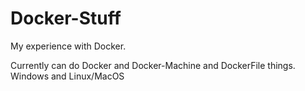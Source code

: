 # Docker-Stuff
My experience with Docker. 

Currently can do Docker and Docker-Machine and DockerFile things. Windows and Linux/MacOS
